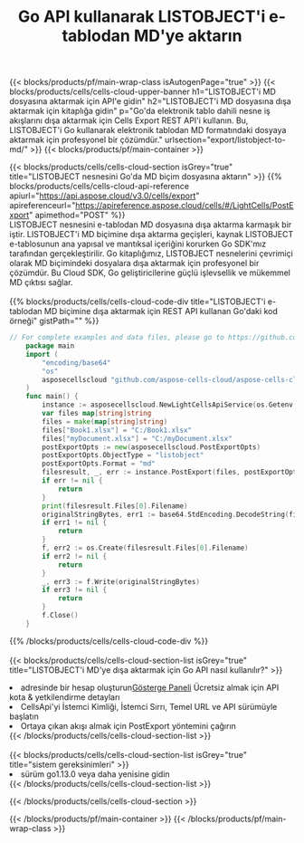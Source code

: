 ﻿---
title:  Go API kullanarak LISTOBJECT'i e-tablodan MD'ye aktarın
description:  Aspose.Cells Cloud REST API, Excel dosyasının ve dahili nesnelerin dosya biçimi türlerine dışa aktarılmasını destekler. SDK, geliştirme dili türlerini destekler. Android, C#, Go, Java, NodeJS, Perl, PHP, Python, Ruby ve Swift'i içerir.
url: /tr/go/export/listobject-to-md/
---
{{< blocks/products/pf/main-wrap-class isAutogenPage="true" >}}
{{< blocks/products/cells/cells-cloud-upper-banner h1="LISTOBJECT\'i MD dosyasına aktarmak için API\'e gidin" h2="LISTOBJECT\'i MD dosyasına dışa aktarmak için kitaplığa gidin" p="Go\'da elektronik tablo dahili nesne iş akışlarını dışa aktarmak için Cells Export REST API\'i kullanın. Bu, LISTOBJECT\'i Go kullanarak elektronik tablodan MD formatındaki dosyaya aktarmak için profesyonel bir çözümdür." urlsection="export/listobject-to-md/" >}}
{{< blocks/products/pf/main-container >}}

{{< blocks/products/cells/cells-cloud-section isGrey="true" title="LISTOBJECT nesnesini Go\'da MD biçim dosyasına aktarın" >}}
{{% blocks/products/cells/cells-cloud-api-reference apiurl="https://api.aspose.cloud/v3.0/cells/export" apireferenceurl="https://apireference.aspose.cloud/cells/#/LightCells/PostExport" apimethod="POST" %}}
<br/>
LISTOBJECT nesnesini e-tablodan MD dosyasına dışa aktarma karmaşık bir iştir. LISTOBJECT'i MD biçimine dışa aktarma geçişleri, kaynak LISTOBJECT e-tablosunun ana yapısal ve mantıksal içeriğini korurken Go SDK'mız tarafından gerçekleştirilir. Go kitaplığımız, LISTOBJECT nesnelerini çevrimiçi olarak MD biçimindeki dosyalara dışa aktarmak için profesyonel bir çözümdür. Bu Cloud SDK, Go geliştiricilerine güçlü işlevsellik ve mükemmel MD çıktısı sağlar.
<br/>
<br/>
{{% blocks/products/cells/cells-cloud-code-div title="LISTOBJECT\'i e-tablodan MD biçimine dışa aktarmak için REST API kullanan Go\'daki kod örneği" gistPath="" %}}
  
```go
// For complete examples and data files, please go to https://github.com/aspose-cells-cloud/aspose-cells-cloud-go/
    package main
    import (
	    "encoding/base64"
	    "os"
	    asposecellscloud "github.com/aspose-cells-cloud/aspose-cells-cloud-go/v22"
    )
    func main() {
	    instance := asposecellscloud.NewLightCellsApiService(os.Getenv("ProductClientId"), os.Getenv("ProductClientSecret"))
	    var files map[string]string
	    files = make(map[string]string)
	    files["Book1.xlsx"] = "C:/Book1.xlsx"
	    files["myDocument.xlsx"] = "C:/myDocument.xlsx"
	    postExportOpts := new(asposecellscloud.PostExportOpts)
	    postExportOpts.ObjectType = "listobject"
	    postExportOpts.Format = "md"
	    filesresult, _, err := instance.PostExport(files, postExportOpts)
	    if err != nil {
		    return
	    }
	    print(filesresult.Files[0].Filename)
	    originalStringBytes, err1 := base64.StdEncoding.DecodeString(filesresult.Files[0].FileContent)
	    if err1 != nil {
		    return
	    }
	    f, err2 := os.Create(filesresult.Files[0].Filename)
	    if err2 != nil {
		    return
	    }
	    _, err3 := f.Write(originalStringBytes)
	    if err3 != nil {
		    return
	    }
	    f.Close()
    }
```
   
{{% /blocks/products/cells/cells-cloud-code-div %}}
<br/>
<br/>
{{< blocks/products/cells/cells-cloud-section-list isGrey="true" title="LISTOBJECT\'i MD\'ye dışa aktarmak için Go API nasıl kullanılır?" >}}
<li> adresinde bir hesap oluşturun<a href="https://dashboard.aspose.cloud/">Gösterge Paneli</a> Ücretsiz almak için API kota & yetkilendirme detayları</li>
<li>CellsApi'yi İstemci Kimliği, İstemci Sırrı, Temel URL ve API sürümüyle başlatın</li>
<li>Ortaya çıkan akışı almak için PostExport yöntemini çağırın</li>
{{< /blocks/products/cells/cells-cloud-section-list >}}
<br/>
<br/>
{{< blocks/products/cells/cells-cloud-section-list isGrey="true" title="sistem gereksinimleri" >}}
<li>sürüm go1.13.0 veya daha yenisine gidin</li>
{{< /blocks/products/cells/cells-cloud-section-list >}}

{{< /blocks/products/cells/cells-cloud-section >}}

{{< /blocks/products/pf/main-container >}}
{{< /blocks/products/pf/main-wrap-class >}}
